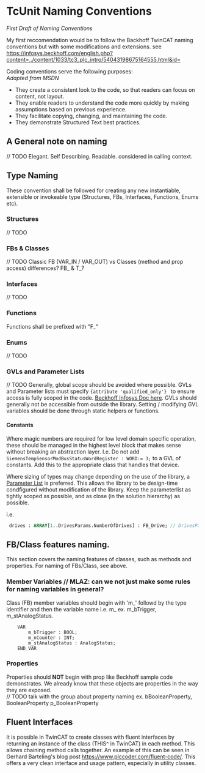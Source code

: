 # TcUnit Naming Conventions
*First Draft of Naming Conventions*

My first reccomendation would be to follow the Backhoff TwinCAT naming conventions but with some modifications and extensions.  see <https://infosys.beckhoff.com/english.php?content=../content/1033/tc3_plc_intro/54043198675164555.html&id=>

Coding conventions serve the following purposes:
<br/>_Adapted from MSDN_
* They create a consistent look to the code, so that readers can focus on content, not layout.
* They enable readers to understand the code more quickly by making assumptions based on previous experience.
* They facilitate copying, changing, and maintaining the code.
* They demonstrate Structured Text best practices.

## A General note on naming
// TODO Elegant. Self Describing. Readable. considered in calling context. 
<br/>

## Type Naming
These convention shall be followed for creating any new instantiable, extensible or invokeable type (Structures, FBs, Interfaces, Functions, Enums etc).
<br/>
### Structures
// TODO
<br/>
### FBs & Classes
// TODO Classic FB (VAR_IN / VAR_OUT) vs Classes (method and prop access) differences? FB_ & T_?
<br/>

### Interfaces
// TODO
<br/>

### Functions
Functions shall be prefixed with "F_"

### Enums
// TODO
<br/>

### GVLs and Parameter Lists
// TODO
Generally, global scope should be avoided where possible.
GVLs and Parameter lists must specify `{attribute 'qualified_only'} ` to ensure access is fully scoped in the code. [Beckhoff Infosys Doc here](https://infosys.beckhoff.com/english.php?content=../content/1033/tc3_plc_intro/9007201784510091.html&id=8098035924341237087).
GVLs should generally not be accessible from outside the library. Setting / modifying GVL variables should be done through static helpers or functions.

#### Constants
Where magic numbers are required for low level domain specific operation, these should be managed in the highest level block that makes sense without breaking an abstraction layer. I.e. Do not add `SiemensTempSensorModBusStatusWordRegister : WORD:= 3;` to a GVL of constants. Add this to the appropriate class that handles that device.

Where sizing of types may change depending on the use of the library, a [Parameter List](https://infosys.beckhoff.com/english.php?content=../content/1033/tc3_plc_intro/18014401980319499.html&id=6895410617442004539) is preferred. This allows the library to be design-time condfigured without modification of the library. Keep the parameterlist as tightly scoped as possible, and as close (in the solution hierarchy) as possible.

i.e. 
```Pascal
 drives : ARRAY[1..DrivesParams.NumberOfDrives] : FB_Drive; // DrivesParams is a Parameter List, as array size needs to be flexible
```

## FB/Class features naming.
This section covers the naming features of classes, such as methods and properties. For naming of FBs/Class, see above.

### Member Variables // MLAZ: can we not just make some rules for naming variables in general?
Class (FB) member variables should begin with 'm_' followd by the type identifier and then the variable name i.e. m_<TypeIdentifier><VariableName> 
ex. m_bTrigger, m_stAnalogStatus.
```ST
    VAR
        m_bTrigger : BOOL;
        m_nCounter : INT;
        m_stAnalogStatus : AnalogStatus;
    END_VAR
```
    
### Properties
Properties should **NOT** begin with prop like Beckhoff sample code demonstrates.  We already know that these objects are properties in the way they are exposed.  
// TODO talk with the group about property naming
ex. bBooleanProperty, BooleanProperty p_BooleanProperty

## Fluent Interfaces
It is possible in TwinCAT to create classes with fluent interfaces by returning an instance of the class (THIS^ in TwinCAT) in each method.  This allows chaining method calls together.  An example of this can be seen in Gerhard Barteling's blog post <https://www.plccoder.com/fluent-code/>.  This offers a very clean interface and usage pattern, especially in utility classes.
